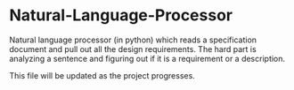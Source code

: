 # Natural-Language-Processor
Natural language processor (in python) which reads a specification document and pull out all the design requirements. The hard part is analyzing a sentence and figuring out if it is a requirement or a description.

This file will be updated as the project progresses.
